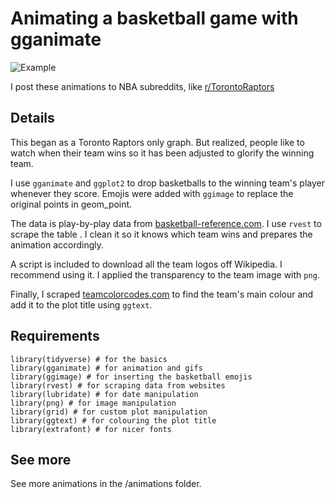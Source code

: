 # Animating a basketball game with gganimate

![Example](animations/raptors_clippers-201912110.gif)

I post these animations to NBA subreddits, like [r/TorontoRaptors](https://www.reddit.com/r/torontoraptors/)

## Details

This began as a Toronto Raptors only graph. But realized, people like to watch when their team wins so it has been adjusted to glorify the winning team. 

I use `gganimate` and `ggplot2` to drop basketballs to the winning team's player whenever they score. Emojis were added with `ggimage` to replace the original points in geom_point.

The data is play-by-play data from [basketball-reference.com](https://www.basketball-reference.com/boxscores/pbp/201912250TOR.html). I use `rvest` to scrape the table . I clean it so it knows which team wins and prepares the animation accordingly.

A script is included to download all the team logos off Wikipedia. I recommend using it. I applied the transparency to the team image with `png`.

Finally, I scraped [teamcolorcodes.com](https://teamcolorcodes.com/nba-team-color-codes/) to find the team's main colour and add it to the plot title using `ggtext`.

## Requirements

```
library(tidyverse) # for the basics
library(gganimate) # for animation and gifs
library(ggimage) # for inserting the basketball emojis
library(rvest) # for scraping data from websites
library(lubridate) # for date manipulation
library(png) # for image manipulation
library(grid) # for custom plot manipulation
library(ggtext) # for colouring the plot title
library(extrafont) # for nicer fonts
```

## See more 

See more animations in the /animations folder.
